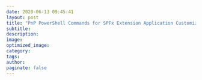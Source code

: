 ```yaml
---
date: 2020-06-13 09:45:41
layout: post
title: "PnP PowerShell Commands for SPFx Extension Application Customizer"
subtitle:
description:
image:
optimized_image:
category:
tags:
author:
paginate: false
---
```

